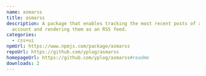 ```yaml
---
name: asmarss
title: asmarss
description: A package that enables tracking the most recent posts of a Mastodon
  account and rendering them as an RSS feed.
categories:
  - css+ui
npmUrl: https://www.npmjs.com/package/asmarss
repoUrl: https://github.com/yplog/asmarss
homepageUrl: https://github.com/yplog/asmarss#readme
downloads: 2
---
```

